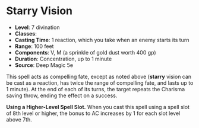 # Starry Vision

- **Level**: 7 divination
- **Classes**: 
- **Casting Time**: 1 reaction, which you take when an enemy starts its turn
- **Range**: 100 feet
- **Components**: V, M (a sprinkle of gold dust worth 400 gp)
- **Duration**: Concentration, up to 1 minute
- **Source**: Deep Magic 5e

This spell acts as compelling fate, except as noted above (**starry** vision can be cast as a reaction, has twice the range of compelling fate, and lasts up to 1 minute). At the end of each of its turns, the target repeats the Charisma saving throw, ending the effect on a success.

**Using a Higher-Level Spell Slot.** When you cast this spell using a spell slot of 8th level or higher, the bonus to AC increases by 1 for each slot level above 7th.

